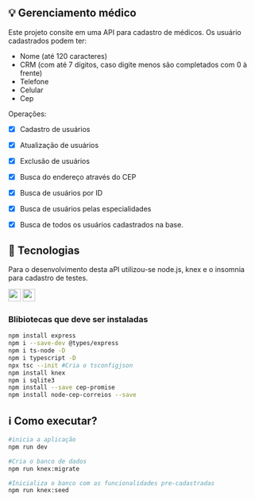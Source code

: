 ## :bulb: Gerenciamento médico

Este projeto consite em uma API para cadastro de médicos.
Os usuário cadastrados podem ter:
 - Nome (até 120 caracteres)
 - CRM (com até 7 dígitos, caso digite menos são completados com 0 à frente)
 - Telefone
 - Celular
 - Cep

 Operações:
 - [x] Cadastro de usuários
 - [x] Atualização de usuários
 - [x] Exclusão de usuários
 - [x] Busca do endereço através do CEP
 - [x] Busca de usuários por ID
 - [x] Busca de usuários pelas especialidades
 - [x] Busca de todos os usuários cadastrados na base.


## 🚀 Tecnologias

Para o desenvolvimento desta aPI utilizou-se node.js, knex e o insomnia para cadastro de testes.

<code><img height="25" src="https://img.shields.io/badge/Node.js-43853D?style=for-the-badge&logo=node.js&logoColor=white"></code>
<code><img height="25" src="https://img.shields.io/badge/TypeScript-007ACC?style=for-the-badge&logo=typescript&logoColor=white"></code> 



### Blibiotecas que deve ser instaladas

```bash
npm install express
npm i --save-dev @types/express
npm i ts-node -D
npm i typescript -D
npx tsc --init #Cria o tsconfigjson
npm install knex
npm i sqlite3
npm install --save cep-promise
npm install node-cep-correios --save

```


## :information_source: Como executar?

```bash
#inicia a aplicação
npm run dev 

#Cria o banco de dados
npm run knex:migrate

#Inicializa o banco com as funcionalidades pre-cadastradas
npm run knex:seed

```
